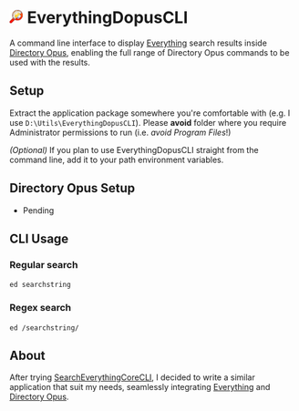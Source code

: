 ![EverythingDopusCLI][1] EverythingDopusCLI
===========================================

A command line interface to display [Everything][2] search results inside
[Directory Opus][3], enabling the full range of Directory Opus commands to be
used with the results.


Setup
-----

Extract the application package somewhere you're comfortable with (e.g. I use
`D:\Utils\EverythingDopusCLI`). Please **avoid** folder where you require
Administrator permissions to run (i.e. *avoid Program Files*!)

*(Optional)* If you plan to use EverythingDopusCLI straight from the command
line, add it to your path environment variables.


Directory Opus Setup
--------------------

- Pending


CLI Usage
---------

### Regular search
```
ed searchstring
```

### Regex search
```
ed /searchstring/
```


About
-----

After trying [SearchEverythingCoreCLI][4], I decided to write a similar
application that suit my needs, seamlessly integrating [Everything][2]
and [Directory Opus][3].


[1]: resources/EverythingDopusCLI-24x24.png
[2]: https://www.voidtools.com/
[3]: https://www.gpsoft.com.au/
[4]: https://github.com/devocalypse/SearchEverythingCoreCLI